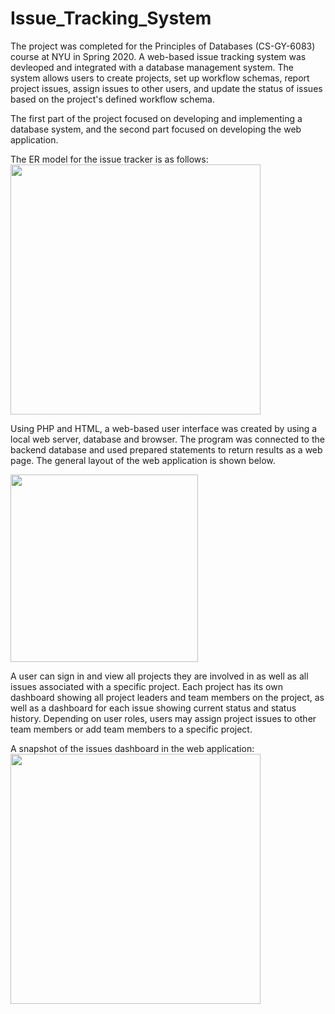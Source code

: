 # Issue_Tracking_System

The project was completed for the Principles of Databases (CS-GY-6083) course at NYU in Spring 2020. A web-based issue tracking system was devleoped and integrated with a database management system. The system allows users to create projects, set up workflow schemas, report project issues, assign issues to other users, and update the status of issues based on the project's defined workflow schema. 

The first part of the project focused on developing and implementing a database system, and the second part focused on developing the web application.

The ER model for the issue tracker is as follows:
<img height = "400" src="https://github.com/akuz91/Issue_Tracking_System/blob/master/ER_model.png" />

Using PHP and HTML, a web-based user interface was created by using a local web server, database and browser. The program was connected to the backend database and used prepared statements to return results as a web page. The general layout of the web application is shown below.

<img height="300" src="https://github.com/akuz91/Issue_Tracking_System/blob/master/web_app_layout.png" />

A user can sign in and view all projects they are involved in as well as all issues associated with a specific project. Each project has its own dashboard showing all project leaders and team members on the project, as well as a dashboard for each issue showing current status and status history. Depending on user roles, users may assign project issues to other team members or add team members to a specific project.

A snapshot of the issues dashboard in the web application:
<img height="400" src="https://github.com/akuz91/Issue_Tracking_System/blob/master/issues_page.png" />

